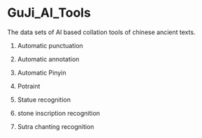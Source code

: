 # GuJi_AI_Tools
The data sets of AI based collation tools of chinese ancient texts.

  1. Automatic punctuation

  2. Automatic annotation

  3. Automatic Pinyin
  
  4. Potraint 

  5. Statue recognition
  
  6. stone inscription recognition
  
  7. Sutra chanting recognition
  
